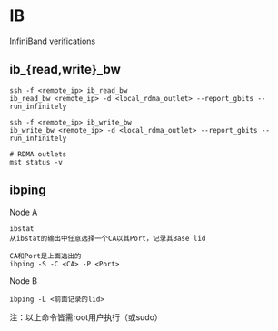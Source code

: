 # IB

InfiniBand verifications

## ib_{read,write}_bw

```
ssh -f <remote_ip> ib_read_bw
ib_read_bw <remote_ip> -d <local_rdma_outlet> --report_gbits --run_infinitely

ssh -f <remote_ip> ib_write_bw
ib_write_bw <remote_ip> -d <local_rdma_outlet> --report_gbits --run_infinitely

# RDMA outlets
mst status -v
```

## ibping

Node A 
```
ibstat 
从ibstat的输出中任意选择一个CA以其Port，记录其Base lid

CA和Port是上面选出的
ibping -S -C <CA> -P <Port>
```

Node B
```
ibping -L <前面记录的lid>
```
注：以上命令皆需root用户执行（或sudo）
